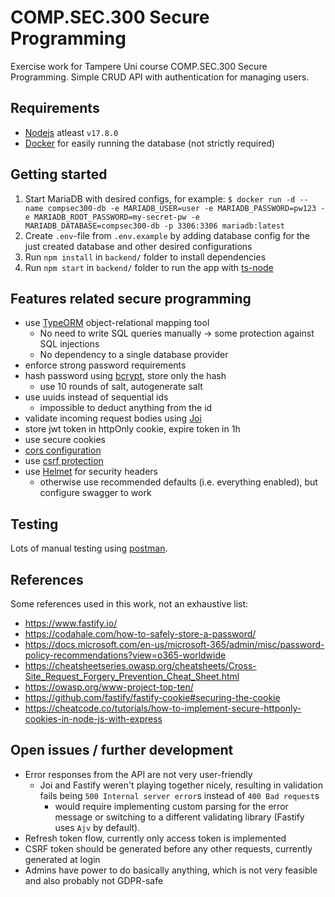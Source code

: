 # COMP.SEC.300 Secure Programming

Exercise work for Tampere Uni course COMP.SEC.300 Secure Programming. Simple CRUD API with authentication for managing users.

## Requirements

- [Nodejs](https://nodejs.org/en/) atleast `v17.8.0`
- [Docker](https://www.docker.com/) for easily running the database (not strictly required)

## Getting started

1. Start MariaDB with desired configs, for example: `$ docker run -d --name compsec300-db -e MARIADB_USER=user -e MARIADB_PASSWORD=pw123 -e MARIADB_ROOT_PASSWORD=my-secret-pw -e MARIADB_DATABASE=compsec300-db -p 3306:3306 mariadb:latest`
2. Create `.env`-file from `.env.example` by adding database config for the just created database and other desired configurations
3. Run `npm install` in `backend/` folder to install dependencies
4. Run `npm start` in `backend/` folder to run the app with [ts-node](https://www.npmjs.com/package/ts-node)

## Features related secure programming

- use [TypeORM](https://typeorm.io) object-relational mapping tool
  - No need to write SQL queries manually -> some protection against SQL injections
  - No dependency to a single database provider
- enforce strong password requirements
- hash password using [bcrypt](https://www.npmjs.com/package/bcrypt), store only the hash
  - use 10 rounds of salt, autogenerate salt
- use uuids instead of sequential ids
  - impossible to deduct anything from the id
- validate incoming request bodies using [Joi](https://joi.dev/)
- store jwt token in httpOnly cookie, expire token in 1h
- use secure cookies
- [cors configuration](https://github.com/fastify/fastify-cors)
- use [csrf protection](https://github.com/fastify/fastify-csrf)
- use [Helmet](https://github.com/fastify/fastify-helmet) for security headers
  - otherwise use recommended defaults (i.e. everything enabled), but configure swagger to work

## Testing

Lots of manual testing using [postman](https://www.postman.com/).

## References

Some references used in this work, not an exhaustive list:

- https://www.fastify.io/
- https://codahale.com/how-to-safely-store-a-password/
- https://docs.microsoft.com/en-us/microsoft-365/admin/misc/password-policy-recommendations?view=o365-worldwide
- https://cheatsheetseries.owasp.org/cheatsheets/Cross-Site_Request_Forgery_Prevention_Cheat_Sheet.html
- https://owasp.org/www-project-top-ten/
- https://github.com/fastify/fastify-cookie#securing-the-cookie
- https://cheatcode.co/tutorials/how-to-implement-secure-httponly-cookies-in-node-js-with-express

## Open issues / further development

- Error responses from the API are not very user-friendly
  - Joi and Fastify weren't playing together nicely, resulting in validation fails being `500 Internal server error`s instead of `400 Bad request`s
    - would require implementing custom parsing for the error message or switching to a different validating library (Fastify uses `Ajv` by default).
- Refresh token flow, currently only access token is implemented
- CSRF token should be generated before any other requests, currently generated at login
- Admins have power to do basically anything, which is not very feasible and also probably not GDPR-safe
